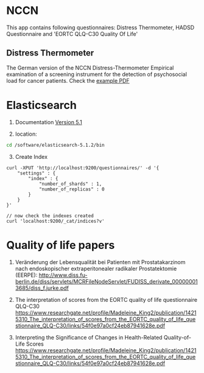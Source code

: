 # NCCN 
This app contains following questionnaires: Distress Thermometer, HADSD Questionnaire and 'EORTC QLQ-C30 Quality Of Life'

## Distress Thermometer
The German version of the NCCN Distress-Thermometer Empirical examination of a screening instrument for the detection of psychosocial load for cancer patients.
Check the [example PDF](http://www.uniklinik-duesseldorf.de/fileadmin/Datenpool/einrichtungen/klinik_fuer_gastroenterologie_hepatologie_und_infektiologie_id6/Darmzentrum/Formulare_deutsch/distressthermometer.de.pdf)

# Elasticsearch
1. Documentation [Version 5.1](https://www.elastic.co/guide/en/elasticsearch/reference/5.1/index.html)

2. location:
``` bash 
cd /software/elasticsearch-5.1.2/bin
``` 

3. Create Index 
```curl
curl -XPUT 'http://localhost:9200/questionnaires/' -d '{
    "settings" : {
        "index" : {
            "number_of_shards" : 1, 
            "number_of_replicas" : 0
        }
    }
}'

// now check the indexes created
curl 'localhost:9200/_cat/indices?v'
```

# Quality of life papers
1. Veränderung der Lebensqualität bei Patienten mit
Prostatakarzinom nach endoskopischer extraperitonealer
radikaler Prostatektomie (EERPE): http://www.diss.fu-berlin.de/diss/servlets/MCRFileNodeServlet/FUDISS_derivate_000000013685/diss_f.jurke.pdf

2. The interpretation of scores from the EORTC quality
of life questionnaire QLQ-C30 
https://www.researchgate.net/profile/Madeleine_King2/publication/14215310_The_interpretation_of_scores_from_the_EORTC_quality_of_life_questionnaire_QLQ-C30/links/54f0e97a0cf24eb87941628e.pdf

3. Interpreting the Significance of Changes in Health-Related
Quality-of-Life Scores
https://www.researchgate.net/profile/Madeleine_King2/publication/14215310_The_interpretation_of_scores_from_the_EORTC_quality_of_life_questionnaire_QLQ-C30/links/54f0e97a0cf24eb87941628e.pdf

